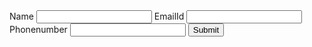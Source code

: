 <!DOCTYPE html>
<html lang="en">
<head>
    <meta charset="UTF-8">
    <meta name="viewport" content="width=device-width, initial-scale=1.0">
    <title>Document</title>
</head>
<body>
    <form onsubmit="saveToLocalStorage(event)">
        <label>Name</label>
        <input type="text" name="username" required/>
        <label>EmailId</label>
        <input type="email" name="emailId" required/>
        <label>Phonenumber</label> 
        <input type="tel" name="phonenumber" />
        <button>Submit</button>
    </form>
    <ul id="listofitems"></ul>
    <script src ="https://cdnjs.cloudflare.com/ajax/libs/axios/1.4.0/axios.min.js"></script>
    <script>
        let isEditing = false;
        let editEmail = '';
        function saveToLocalStorage(event) {
            event.preventDefault();
            const name = event.target.username.value;
            const email = event.target.emailId.value;
            const phonenumber = event.target.phonenumber.value;
            const userDetails = {
                name: name,
                email: email,
                phonenumber: phonenumber
            };
            axios.post("https://crudcrud.com/api/bd67eeb626ff47e7add1762357035248/appoinmentData", userDetails)
                .then((response) => {
                    showNewUserOnScreen(response.Data)
                        console.log(response)
                    })
                    .catch((err) => {
                        document.body.innerHTML = document.body.innerHTML + "<h4> something went wrong </h4>"
                        console.log(err)
                    })
            if (isEditing) {
                updateUserData(email, userDetails);
                isEditing = false;
                editEmail = '';
            } else {
                addUserData(userDetails);
            }
            event.target.reset();
        }
        function addUserData(userDetails) {
            const storedUsers = JSON.parse(localStorage.getItem('users')) || [];
            storedUsers.push(userDetails);
            localStorage.setItem('users', JSON.stringify(storedUsers));
            localStorage.setItem(userDetails.email, JSON.stringify(userDetails));
            showUserOnScreen(userDetails);
        }
        function updateUserData(email, userDetails) {
            const storedUsers = JSON.parse(localStorage.getItem('users')) || [];
            const updatedUsers = storedUsers.map(user => {
                if (user.email === email) {
                    return userDetails;
                }
                return user;
            });
            // localStorage.setItem('users', JSON.stringify(updatedUsers));
            // localStorage.setItem(userDetails.email, JSON.stringify(userDetails));
            // updateUserOnUI(email, userDetails);
        }
        function showUserOnScreen(user) {
            const parentElement = document.getElementById('listofitems');
            const listItem = document.createElement('li');
            listItem.setAttribute('data-email', user._id);
            listItem.textContent = user.name + ' - ' + user._id + ' - ' + user.phonenumber;
            const deleteButton = document.createElement('button');
            deleteButton.textContent = 'Delete';
            deleteButton.addEventListener('click', function() {
                deleteUser(user._id);
            });
            const editButton = document.createElement('button');
            editButton.textContent = 'Edit';
            editButton.addEventListener('click', function() {
                editUser(user.email);
            });
            listItem.appendChild(deleteButton);
            listItem.appendChild(editButton);
            parentElement.appendChild(listItem);
        }
        function deleteUser(userId) {
            axios.delete(`https://crudcrud.com/api/bd67eeb626ff47e7add1762357035248/appoinmentData/${userId}`)
                .then((response) => {
                    removeUserFromScreen(userId)
                })
                .catch((err) => {
                    console.log(err)
                })
            const storedUsers = JSON.parse(localStorage.getItem('users')) || [];
            const updatedUsers = storedUsers.filter(user => user._id !== userId);
            localStorage.setItem('users', JSON.stringify(updatedUsers));
            localStorage.removeItem(userId);
            removeUserFromUI(userId);
        }
        function removeUserFromUI(userId) {
            const listItem = document.querySelector(`li[data-email="${userId}"`);
            listItem.remove();
        }
        function editUser(userId) {
            isEditing = true;
            editEmail = email;
            const storedUser = JSON.parse(localStorage.getItem());
            if (storedUser) {
                const form = document.querySelector('form');
                form.username.value = storedUser.name;
                form.emailId.value = storedUser.email;
                form.phonenumber.value = storedUser.phonenumber;
            }
        }
        // Load existing users from local storage and display them on the UI
        window.addEventListener('DOMContentLoaded', function() {
            axios.get("https://crudcrud.com/api/bd67eeb626ff47e7add1762357035248/appoinmentData")
                .then((response) => {
                        console.log(response)
                        for(var i=0; i< response.data.length; i++) {
                            showUserOnScreen(response.data[i])
                        }
                    })
                    .catch((error) => {
                        console.log(error)
                    })
            const storedUsers = JSON.parse(localStorage.getItem('users')) || [];
            storedUsers.forEach(function(user) {
                showUserOnScreen(user);
            });
        });
    </script>
</body>
</html>

